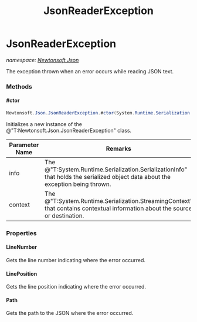 ﻿---
title: JsonReaderException
---

# JsonReaderException
_namespace: [Newtonsoft.Json](N-Newtonsoft.Json.html)_

The exception thrown when an error occurs while reading JSON text.



### Methods

#### #ctor
```csharp
Newtonsoft.Json.JsonReaderException.#ctor(System.Runtime.Serialization.SerializationInfo,System.Runtime.Serialization.StreamingContext)
```
Initializes a new instance of the @"T:Newtonsoft.Json.JsonReaderException" class.

|Parameter Name|Remarks|
|--------------|-------|
|info|The @"T:System.Runtime.Serialization.SerializationInfo" that holds the serialized object data about the exception being thrown.|
|context|The @"T:System.Runtime.Serialization.StreamingContext" that contains contextual information about the source or destination.|



### Properties

#### LineNumber
Gets the line number indicating where the error occurred.
#### LinePosition
Gets the line position indicating where the error occurred.
#### Path
Gets the path to the JSON where the error occurred.
